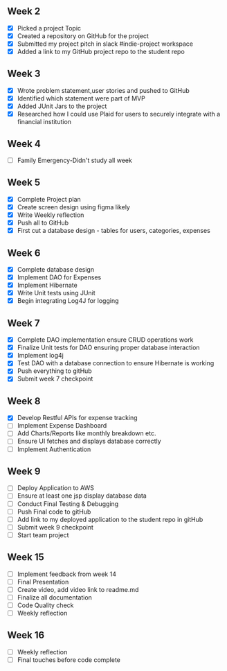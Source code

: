 ## **Week 2**
- [x] Picked a project Topic
- [x] Created a repository on GitHub for the project
- [x] Submitted my project pitch in slack #indie-project workspace
- [x] Added a link to my GitHub project repo to the student repo

## **Week 3**
-[x] Wrote problem statement,user stories and pushed to GitHub
- [x] Identified which statement were part of MVP
- [x] Added JUnit Jars to the project
- [x] Researched how I could use Plaid for users to securely integrate with a financial institution

## **Week 4**
-[ ] Family Emergency-Didn't study all week

## **Week 5**
-[x] Complete Project plan
- [x] Create screen design using figma likely
- [x] Write Weekly reflection
- [x] Push all to GitHub
- [x] First cut a database design - tables for users, categories, expenses

## **Week 6**
-[x] Complete database design
-[x] Implement DAO for Expenses
- [x] Implement Hibernate
- [x] Write Unit tests using JUnit
- [x] Begin integrating Log4J for logging

## **Week 7**
-[x] Complete DAO implementation ensure CRUD operations work
- [x] Finalize Unit tests for DAO ensuring proper database interaction
-[x] Implement log4j
- [x] Test DAO with a database connection to ensure Hibernate is working
- [x] Push everything to gitHub
- [x] Submit week 7 checkpoint

## **Week 8**
-[x] Develop Restful APIs for expense tracking
- [ ] Implement Expense Dashboard
- [ ] Add Charts/Reports like monthly breakdown etc.
- [ ] Ensure UI fetches and displays database correctly
- [ ] Implement Authentication

## **Week 9**
-[ ] Deploy Application to AWS
- [ ] Ensure at least one jsp display database data
- [ ] Conduct Final Testing & Debugging
- [ ] Push Final code to gitHub
- [ ] Add link to my deployed application to the student repo in gitHub
- [ ] Submit week 9 checkpoint
-[ ] Start team project

## **Week 15**
-[ ] Implement feedback from week 14
- [ ] Final Presentation
- [ ] Create video, add video link to readme.md
- [ ] Finalize all documentation
- [ ] Code Quality check
- [ ] Weekly reflection

## **Week 16**
-[ ] Weekly reflection
- [ ] Final touches before code complete

